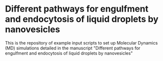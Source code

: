 # Different pathways for engulfment and endocytosis of liquid droplets by nanovesicles
This is the repository of example input scripts to set up Molecular Dynamics (MD) simulations detailed in the manuscript "Different pathways for engulfment and endocytosis of liquid droplets by nanovesicles"
